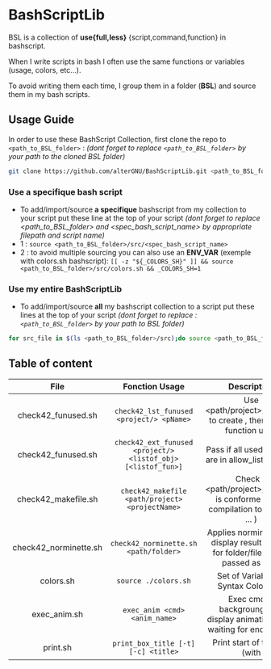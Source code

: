 # BashScriptLib
BSL is a collection of **use{full,less}** {script,command,function} in bashscript.

When I write scripts in bash I often use the same functions or variables (usage, colors, etc...).

To avoid writing them each time, I group them in a folder (**BSL**) and source them in my bash scripts.

## Usage Guide
In order to use these BashScript Collection, first clone the repo to `<path_to_BSL_folder>` : 
*(dont forget to replace `<path_to_BSL_folder>` by your path to the cloned BSL folder)*
```bash
git clone https://github.com/alterGNU/BashScriptLib.git <path_to_BSL_folder>
```

### Use a specifique bash script
- To add/import/source **a specifique** bashscript from my collection to your script put these line at the top of your script 
*(dont forget to replace <path_to_BSL_folder> and <spec_bash_script_name> by appropriate filepath and script name)*
- 1 : `source <path_to_BSL_folder>/src/<spec_bash_script_name>`
- 2 : to avoid multiple sourcing you can also use an **ENV_VAR** (exemple with colors.sh bashscript):
    `[[ -z "${_COLORS_SH}" ]] && source <path_to_BSL_folder>/src/colors.sh && _COLORS_SH=1`

### Use my entire BashScriptLib
- To add/import/source **all** my bashscript collection to a script put these lines at the top of your script 
*(dont forget to replace :`<path_to_BSL_folder>` by your path to BSL folder)*
```bash
for src_file in $(ls <path_to_BSL_folder>/src);do source <path_to_BSL_folder>/src/${src_file};done
```

## Table of content
| File                  | Fonction Usage                                               | Description                                                                             |
| :-------------------: | :----------------------------------------------------------: | :-------------------------------------------------------------------------------------: |
| check42_funused.sh    | `check42_lst_funused <project/> <pName>`                     | Use <path/project>/Makefile to create <projectName>, then list the function used        |
| check42_funused.sh    | `check42_ext_funused <project/> <listof_obj> [<listof_fun>]` | Pass if all used function are in allow_list, else fail                                  |
| check42_makefile.sh   | `check42_makefile <path/project> <projectName>`              | Check if <path/project>/Makefile is conforme (rules, compilation tools used ... )       |
| check42_norminette.sh | `check42_norminette.sh <path/folder>`                        | Applies norminette and display result as `tree` for folder/file 's path passed as arg1  |
| colors.sh             | `source ./colors.sh`                                         | Set of Variable for Syntax Coloration                                                   |
| exec_anim.sh          | `exec_anim <cmd> <anim_name>`                                | Exec cmd in backgroung, and display animation while waiting for end of exec             |
| print.sh              | `print_box_title [-t] [-c] <title>`                          | Print start of the box (with <title> as the box's title)                                |
| print.sh              | `echol [-i] [-t] [-c] <line>`                                | Print <line> in a box                                                                   |
| print.sh              | `print_last [-t] [-c]`                                       | Print end of the box                                                                    |
| print.sh              | `print_in_box [-t] [-c] <txt1> <txt2>`                       | Print <txt1> and <txt2> in box                                                          |
| print.sh              | `printif <test> <text> [<sep>, <OK>, <fail>]`                | Print <text>(<sep> x LEN)(<test>?<pass>:<fail>) in box                                  |

### check42_funused.sh
- Dependencies: 
    - Makefile with all and fclean rules
    - `file` and `nm` commands
- Functions: 
    - GLOBAL:`check42_lst_funused` that list for each arg2..i:<object_files> create by arg1:<path/project>'s Makefile the functions used.
        - Takes at least 2 arguments:
          - arg1    : <path/project>   , path to project
          - arg2..i : <..objectfiles..>, object files (bin, .o, static_lib.a) for which to list the functions used.
        - Examples:
            - `check42_lst_funused ../ft_printf/ libftprintf.a          `: list all functions used by the static lib. libftprintf.a"
            - `check42_lst_funused ../Push_Swap push_swap               `: list all the functions used by the program push_swap"
            - `check42_lst_funused ../libft/ ft_strdup.o ft_putstr_fd.o `: list all functions used by the object file ft_strdup.o and ft_putstr.o"
    - GLOBAL:`check42_ext_funused` that print in green all allowed fun used by arg2:<listof_obj_file> if fun in arg3:<listof_allowed_fun>, else in red
        - Takes at least 2 arguments and maximum 3 arguments:
          - mandat arg1 : <path/project>      , path to project.
          - mandat arg2 : <listof_object.o>   , object files (bin, .o, static_lib.a) for which to list the functions used.
          - option arg3 : <listof_allowed_fun>, list of function allowed for the project.(format:"f1,f2,f3" or "f1;f2;f3")
        - Examples:
            - `check42_ext_funused ../libft/ libft.a `                                                             : print external fun. used by lib_static (green if,allow red if not) without any allowed function
            - `check42_ext_funused ../ft_printf/ libftprintf.a "malloc,free,write,va_start,va_arg,va_copy,va_end" `: print external fun. used by lib_static (green if,allow red if not) 
            - `check42_ext_funused ../Push_Swap push_swap "read,write,malloc,free,exit"                           `: print external fun. used by program push_swap in green if in allowed list, red else
            - `check42_ext_funused ../libft/ "ft_strdup.o,ft_putstr_fd.o" "malloc,free,write"                     `: print external fun. used by ft_strdup.o and ft_putstr_fd.o file in green if in allowed list, red else

### check42_makefile.sh
- Dependencies: 
    - print.sh for `printif` function
- Functions: 
    - GLOBAL:`check42_makefile <path/project> <projectName>` : Check if <path/project>/Makefile is conforme
        - Takes exactly 2 arguments then:
            - ☑ check if Makefile exist
            - ☑ check compilation command (not gcc used and have -Wall, -Wextra & -Werror) 
            - ☑ check make all, $(NAME) and no relink
            - ☑ check make clean remove object.o only
            - ☑ check make fclean remove object.o and ${2} ~ $(NAME)
            - ☑ check make re rebuild all
        - Examples:
            - `check42_makefile /../../ft_printf/ libftprintf.a` : Check ft_printf/Makefile conformity, $(NAME) = libftprintf.a
            - `check42_makefile ../Push_Swap push_swap`          : Check Push_swap/Makefile conformity, $(NAME) = push_swap

### check42_norminette.sh
- Dependencies:
    - NONE
- Functions:
    - STATIC:`usage_check42_norminette()`:
        - takes 1 or 2 arguments :
            - arg1 : **mandatory argument** specific text to the encountered error (will be display in the first usage line)
            - arg2 : **optionnal argument** the non null error number (integer returned in terminal)
        - ~static function : call by `check42_norminette()` when something goes wrong (wrong usage) then display usage with
          specific text arg1 then exit with arg2
    
    - STATIC:`normi_color()`:
        - takes 1 **mandatory argument <path_to/file>**
        - ~static function : call by `check42_norminette_rec` and `check42_norminette` to applies the norminette command to the file
          passed as an argument and returns the results in color:
            - green : norminette ok
            - red   : norminette ko
            - white : not an extension supported by norminette
    
    - STATIC:`check42_norminette_rec()`:
        - takes 2 arguments :
            - arg1 : **mandatory argument** prefix
            - arg2 : **mandatory argument** pathto/directory/
        - ~static function : called in `check42_norminette`, will recursively go through the folder structure of the directory provided as an argument and exec `normi_color` to the files.
    
    - GLOBAL:`check42_norminette()`:
        - takes **1 mandatory argument** : path to dir or file to check with the norminette.
        - ~global function called by user :
            - if arg1 is a folder   : use `check42_norminette_rec()` to recursively go through the folder structure of the directory provided as an argument and then applies `normi_color` to each files encountered.
            - if arg1 is a file     : use `normi_color()` on that file

### colors.sh
_Notes:set of variables allowing text highlighting in the terminal._

### exec_anim.sh
_Notes: In this script animations are stored into list named : **LA_<list_name>=( <speed_frame_value> 'symb1' 'symb2' ... 'symbX' )**_
- Dependencies:
    - NONE
- Functions:
    - STATIC:`usage_exec_anim()`:
        - takes 1 or 2 arguments :
            - arg1 : **mandatory argument** specific text to the encountered error (will be display in the first usage line)
            - arg2 : **optionnal argument** the non null error number (integer returned in terminal)
        - ~static function : call by `exec_anim()` when something goes wrong (wrong usage) then display usage with
          specific text arg1 then exit with arg2
    
    - STATIC:`loading_animation()`:
        - takes 1 or 2 arguments :
            - arg1 : **mandatory argument** specific text to the encountered error (will be display in the first usage line)
            - arg2 : **optionnal argument** the non null error number (integer returned in terminal)
        - ~static function : call by `exec_anim()` when something goes wrong (wrong usage) then display usage with
          specific text arg1 then exit with arg2
    
    - GLOBAL:`exec_anim()`:
        - takes 1 or 2 arguments :
            - arg1 : **mandatory argument** the command to execute, make sure that the command and his argument are one arg
              ("cmd arg1 arg2 ... argX")
            - arg2 : **optionnal argument** the *list_name* (see at the beginning of the file what are the list_name
              availlable)
        - ~global function : call by user to exec a fct in background while an animation is launch in frontground, then
          display the commands return to the terminal.

### print_in_box.sh  
_NOTES:Has multiples fonctions to print text inside a box, all theses fun works with opt. to define the box:
  + `-t` or `--type`    : int between 0 and 3 define the box type (default simple line)
  + `-c` or `--colors`  : str (cf COLORS dict), def. the box color (default white)
  + `-i` or `--indent`  : int (specific to echol fun.), def. the indentation and symbol of the line inside the box_
- Dependencies:
    - NONE
- Functions:
    - GLOBAL:`print_title [-t] [-c] <text_to_print_as_title>`
    - GLOBAL:`echol [-i] [-t] [-c] <line_to_print_in_the_box>`
    - GLOBAL:`print_last [-t] [-c]`
    - GLOBAL:`print_in_box [-t] [-c] <text_to_print_as_title>`
    - GLOBAL:`printif <test> <text> [<sep>, <OK>, <fail>]`

## Sources
### **exec_anim**
- [bash_progress_bar by @pollev](https://github.com/pollev/bash_progress_bar.git)
- [bash_loading_animations by @Silejonu](https://github.com/Silejonu/bash_loading_animations.git)
